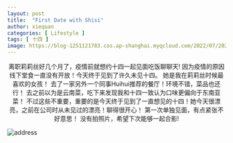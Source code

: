 ```yaml
---
layout: post
title:  "First Date with Shisi"
author: xiequan
categories: [ Lifestyle ]
tags: [ 十四 ]
image: https://blog-1251121783.cos.ap-shanghai.myqcloud.com/2022/07/20220716_184056.JPG
---
```

<center>
离职莉莉丝好几个月了，疫情前就想约十四一起见面吃饭聊聊天!  
因为疫情的原因线下堂食一直没有开放！今天终于见到了许久未见十四。  
她是我在莉莉丝时候最喜欢的女孩！  
去了一家另外一个同事Huihui推荐的餐厅！环境不错，菜品也还行！  
去之前以为是云南菜，吃下来发现我和十四一致认为口味更偏向于东南亚菜！
不过这些不重要，重要的是今天终于见到了一直想见的十四！她今天很漂亮，之前在公司时从未见过的漂亮！聊得很开心！
第一次单独见面，有点紧张不好意思！  
没有拍照片，希望下次能够一起合影!    

</center>

![address](https://blog-1251121783.cos.ap-shanghai.myqcloud.com/2022/07/image_2022-07-16_21-37-50.png) 


